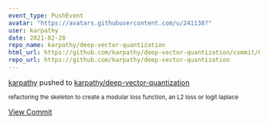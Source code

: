 ```yaml
---
event_type: PushEvent
avatar: "https://avatars.githubusercontent.com/u/241138?"
user: karpathy
date: 2021-02-28
repo_name: karpathy/deep-vector-quantization
html_url: https://github.com/karpathy/deep-vector-quantization/commit/0a20bbc1ead934b9116d2833c136b383612c25b0
repo_url: https://github.com/karpathy/deep-vector-quantization
---
```


<a href='https://github.com/karpathy' target='_blank'>karpathy</a> pushed to <a href='https://github.com/karpathy/deep-vector-quantization' target='_blank'>karpathy/deep-vector-quantization</a>

<small>refactoring the skeleton to create a modular loss function, an L2 loss or logit laplace</small>

<a href='https://github.com/karpathy/deep-vector-quantization/commit/0a20bbc1ead934b9116d2833c136b383612c25b0' target='_blank'>View Commit</a>